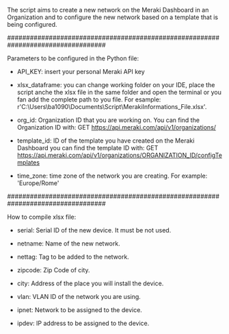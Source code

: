 The script aims to create a new network on the Meraki Dashboard in an Organization and to configure the new network based on a template that is being configured.

##################################################################################

Parameters to be configured in the Python file:
- API_KEY: insert your personal Meraki API key

- xlsx_dataframe: you can change working folder on your IDE, place the script anche the xlsx file in the same folder and open the terminal or you fan add the complete path to you file. For esample: r'C:\Users\ba1090\Documents\Script\MerakiInformations_File.xlsx'.
	
- org_id: Organization ID that you are working on. You can find the Organization ID with: GET https://api.meraki.com/api/v1/organizations/
	
- template_id: ID of the template you have created on the Meraki Dashboard you can find the template ID with: GET https://api.meraki.com/api/v1/organizations/ORGANIZATION_ID/configTemplates

- time_zone: time zone of the network you are creating. For example: 'Europe/Rome'


##################################################################################

How to compile xlsx file:
- serial: Serial ID of the new device. It must be not used.

- netname: Name of the new network.

- nettag: Tag to be added to the network.

- zipcode: Zip Code of city.

- city: Address of the place you will install the device.

- vlan: VLAN ID of the network you are using.

- ipnet: Network to be assigned to the device.

- ipdev: IP address to be assigned to the device.
